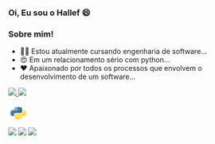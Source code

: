### Oi, Eu sou o Hallef 😄
### Sobre mim!

- :man_technologist: Estou atualmente cursando engenharia de software...
- :heart_eyes: Em um relacionamento sério com python...
- :heart: Apaixonado por todos os processos que envolvem o desenvolvimento de um software... 

<div>
  <a href="https://github.com/Hallef-Ferreira">
  <img height="180em" src="https://github-readme-stats.vercel.app/api?username=Hallef-Ferreira&show_icons=True&theme=dark&include_all_commits=false&count_private=true"/>
  <img height="140em" src="https://github-readme-stats.vercel.app/api/top-langs/?username=Hallef-Ferreira&layout=compact&langs_count=7&theme=dark"/>
  
</div>


</div>


<div style="display: inline_block"><br>
  <img align="center" alt="Python" height="30" width="40" src="https://raw.githubusercontent.com/devicons/devicon/master/icons/python/python-original.svg">
  
</div>

<div>
 
  <a href="https://instagram.com/halleferreira_" target="_blank"><img src="https://img.shields.io/badge/-Instagram-%23E4405F?style=for-the-badge&logo=instagram&logoColor=white" target="_blank"></a>
  <a href = "mailto:contatohalleferreira@gmail.com"><img src="https://img.shields.io/badge/-Gmail-%23333?style=for-the-badge&logo=gmail&logoColor=white" target="_blank"></a>
  <a href="https://www.linkedin.com/in/hallef-ferreira-08a4b7199/" target="_blank"><img src="https://img.shields.io/badge/-LinkedIn-%230077B5?style=for-the-badge&logo=linkedin&logoColor=white" target="_blank"></a> 
</div>


